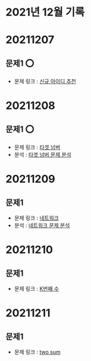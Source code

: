 #   2021년 12월 기록

#   20211207

##  문제1 ⭕
-   문제 링크 : [신규 아이디 추천](https://programmers.co.kr/learn/courses/30/lessons/72410)


#   20211208

##  문제1 ⭕
-   문제 링크 : [타겟 넘버](https://programmers.co.kr/learn/courses/30/lessons/43165)
-   분석 : [타겟 넘버 문제 분석](../../문제_분석/타겟_넘버.md)


#   20211209

##  문제1
-   문제 링크 : [네트워크](https://programmers.co.kr/learn/courses/30/lessons/43162)
-   분석 : [네트워크 문제 분석](../../문제_분석/네트워크.md)


#   20211210

##  문제1
-   문제 링크 : [K번째 수](https://programmers.co.kr/learn/courses/30/lessons/42748)


#   20211211

##  문제1
-   문제 링크 : [two sum](https://leetcode.com/problems/two-sum/)